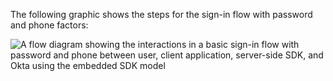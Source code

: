 The following graphic shows the steps for the sign-in flow with password and phone factors:

<div class="full">

![A flow diagram showing the interactions in a basic sign-in flow with password and phone between user, client application, server-side SDK, and Okta using the embedded SDK model](/img/oie-embedded-sdk/oie-embedded-nodejs-sign-in-pwd-phone-flow-diagram.png)

<!--
   Source image: https://www.figma.com/file/YH5Zhzp66kGCglrXQUag2E/%F0%9F%93%8A-Updated-Diagrams-for-Dev-Docs?type=design&node-id=4396%3A17865&mode=design&t=8U9Okc3jO86sGVI4-1  oie-embedded-nodejs-sign-in-pwd-phone-flow-diagram
-->

</div>
